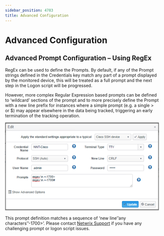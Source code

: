 ```yaml
---
sidebar_position: 4783
title: Advanced Configuration
---
```


# Advanced Configuration

## Advanced Prompt Configuration – Using RegEx

RegEx can be used to define the Prompts. By default, if any of the Prompt strings defined in the Credentials key match any part of a prompt displayed by the monitored device, this will be treated as a full prompt and the next step in the Logon script will be progressed.

However, more complex Regular Expression based prompts can be defined to ‘wildcard’ sections of the prompt and to more precisely define the Prompt with a new line prefix for instances where a simple prompt (e.g. a single > or $) may appear elsewhere in the data being tracked, triggering an early termination of the tracking operation.

![AgentlessScriptAdvConfigRegEx](../../../../../../static/images/ChangeTracker_8.1/Content/Resources/Images/ChangeTracker/AgentlessScriptAdvConfigRegEx.png "AgentlessScriptAdvConfigRegEx")

This prompt definition matches a sequence of ‘new line’’any characters’’-1700>’. Please contact [Netwrix Support](https://www.netwrix.com/support.html "Netwrix Support") if you have any challenging prompt or logon script issues.